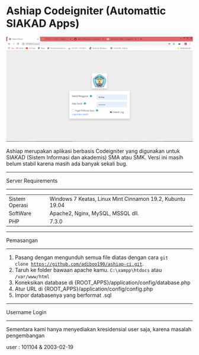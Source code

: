 # Ashiap Codeigniter (Automattic SIAKAD Apps)

<img src="./screenshot.png" />

Ashiap merupakan aplikasi berbasis Codeigniter yang digunakan untuk SIAKAD (Sistem Informasi dan akademis) SMA atau SMK. Versi ini masih belum stabil karena masih ada banyak sekali bug.

*******************
Server Requirements
*******************

<table style="width: 100%!important">
	<tr>
		<td>Sistem Operasi</td>
		<td>Windows 7 Keatas, Linux Mint Cinnamon 19.2, Kubuntu 19.04</td>
	</tr>
	<tr>
		<td>SoftWare</td>
		<td>Apache2, Nginx, MySQL, MSSQL dll.</td>
	</tr>
	<tr>
		<td>PHP</td>
		<td>7.3.0</td>
	</tr>
</table>

**********
Pemasangan
**********

1. Pasang dengan mengunduh semua file diatas dengan cara <code>git clone https://github.com/adiboo190/ashiap-ci.git</code>.
2. Taruh ke folder bawaan apache kamu. <code>C:\xampp\htdocs</code> atau <code>/var/www/html</code>
3. Koneksikan database di {ROOT_APPS}/application/config/database.php
4. Atur URL di {ROOT_APPS}/application/config/config.php
5. Impor databasenya yang berformat .sql

**************
Username Login
**************

Sementara kami hanya menyediakan kresidensial user saja, karena masalah pengembangan

user : 101104 & 2003-02-19
